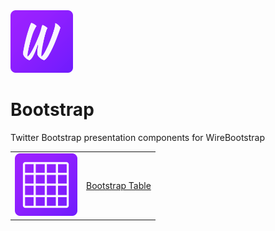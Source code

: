 <img src="https://github.com/WireBootstrap/Bootstrap/blob/master/images/eb-bootstrap.svg" alt="WireBootstrap Table" width="100" height="100">
<h1>Bootstrap</h1>

Twitter Bootstrap presentation components for WireBootstrap

<table>
  <tr><td><img src="https://github.com/WireBootstrap/Bootstrap/blob/master/images/eb-table.svg" width="100" height="100"></td>
    <td><a href="https://github.com/WireBootstrap/Bootstrap/wiki/Bootstrap-Table">Bootstrap Table</a></td>
  </tr>
  </table>
